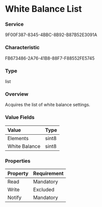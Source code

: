 # White Balance List

### Service

9F00F387-8345-4BBC-8B92-B87B52E3091A

### Characteristic

FB673486-2A76-41B8-88F7-F88552FE5745

### Type

list

### Overview

Acquires the list of white balance settings.

### Value Fields

| Value | Type |
|:--|:--|
| Elements | sint8 |
| White Balance | sint8 |

### Properties

| Property | Requirement |
|:--|:--|
| Read | Mandatory |
| Write | Excluded |
| Notify | Mandatory |